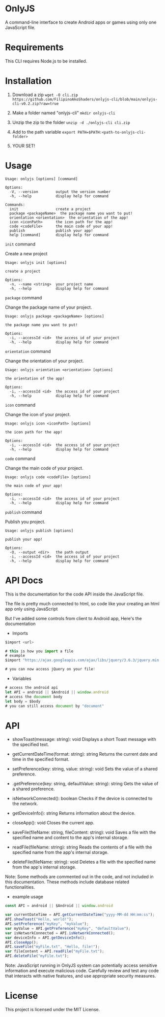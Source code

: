 # OnlyJS
A command-line interface to create Android apps or games using only one JavaScript file.

# Requirements
This CLI requires Node.js to be installed.

# Installation
1. Download a zip
```wget -O cli.zip https://github.com/FilipinoAkoShaders/onlyjs-cli/blob/main/onlyjs-cli-v0.2.zip?raw=true```

2. Make a folder named "onlyjs-cli"
```mkdir onlyjs-cli```

3. Unzip the zip to the folder
```unzip -d ./onlyjs-cli cli.zip```

4. Add to the path variable
```export PATH=$PATH:<path-to-onlyjs-cli-folder>```

5. YOUR SET!

# Usage
```
Usage: onlyjs [options] [command]

Options:
  -V, --version        output the version number
  -h, --help           display help for command

Commands:
  init                 create a project
  package <packageName>  the package name you want to put!
  orientation <orientation>  the orientation of the app!
  icon <iconPath>      the icon path for the app!
  code <codeFile>      the main code of your app!
  publish              publish your app!
  help [command]       display help for command
```


`init` command


Create a new project
```
Usage: onlyjs init [options]

create a project

Options:
  -n, --name <string>  your project name
  -h, --help           display help for command
```


`package` command


Change the package name of your project.
```
Usage: onlyjs package <packageName> [options]

the package name you want to put!

Options:
  -i, --accessId <id>  the access id of your project
  -h, --help           display help for command
```


`orientation` command


Change the orientation of your project.
```
Usage: onlyjs orientation <orientation> [options]

the orientation of the app!

Options:
  -i, --accessId <id>  the access id of your project
  -h, --help           display help for command
```


`icon` command


Change the icon of your project.
```
Usage: onlyjs icon <iconPath> [options]

the icon path for the app!

Options:
  -i, --accessId <id>  the access id of your project
  -h, --help           display help for command
```


`code` command


Change the main code of your project.
```
Usage: onlyjs code <codeFile> [options]

the main code of your app!

Options:
  -i, --accessId <id>  the access id of your project
  -h, --help           display help for command
```


`publish` command


Publish you project.
```
Usage: onlyjs publish [options]

publish your app!

Options:
  -O, --output <dir>   the path output
  -i, --accessId <id>  the access id of your project
  -h, --help           display help for command
```

# API Docs
This is the documentation for the code API inside the JavaScript file.


The file is pretty much connected to html, so code like your creating an html app only using JavaScript


But I've added some controls from client to Android app, Here's the documentation

- Imports
```js
$import <url>

# this is how you import a file 
# example
$import "https://ajax.googleapis.com/ajax/libs/jquery/3.6.3/jquery.min.js"

# you can now access jQuery on your file!
```
- Variables
```js
# access the android api
let API = android || $Android || window.android
# access the document body
let body = $body
# you can still access document by "document"
```

# API
- showToast(message: string): void
Displays a short Toast message with the specified text.

- getCurrentDateTime(format: string): string
Returns the current date and time in the specified format.

- setPreference(key: string, value: string): void
Sets the value of a shared preference.

- .getPreference(key: string, defaultValue: string): string
Gets the value of a shared preference.

- isNetworkConnected(): boolean
Checks if the device is connected to the network.

- getDeviceInfo(): string
Returns information about the device.

- closeApp(): void
Closes the current app.

- saveFile(fileName: string, fileContent: string): void
Saves a file with the specified name and content to the app's internal storage.

- readFile(fileName: string): string
Reads the contents of a file with the specified name from the app's internal storage.

- deleteFile(fileName: string): void
Deletes a file with the specified name from the app's internal storage.


Note: Some methods are commented out in the code, and not included in this documentation. These methods include database related functionalities.


- example usage
```js
const API = android || $Android || window.android

var currentDateTime = API.getCurrentDateTime("yyyy-MM-dd HH:mm:ss");
API.showToast("Hello, world!");
API.setPreference("myKey", "myValue");
var myValue = API.getPreference("myKey", "defaultValue");
var isNetworkConnected = API.isNetworkConnected();
var deviceInfo = API.getDeviceInfo();
API.closeApp();
API.saveFile("myFile.txt", "Hello, file!");
var fileContent = API.readFile("myFile.txt");
API.deleteFile("myFile.txt");
```

Note: JavaScript running in OnlyJS system can potentially access sensitive information and execute malicious code. Carefully review and test any code that interacts with native features, and use appropriate security measures.

# License
This project is licensed under the MIT License.
